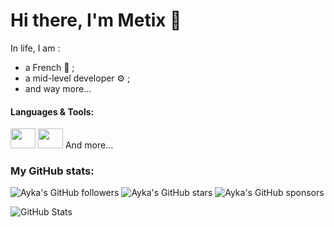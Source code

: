 # Hi there, I'm Metix 👀

In life, I am :
- a French 🥐 ;
- a mid-level developer ⚙️ ;
- and way more...
#### Languages & Tools:

<a title="C++" href="https://cdn-icons-png.flaticon.com/256/6132/6132222.png"><img height="32" width="32" src="https://cdn-icons-png.flaticon.com/256/6132/6132222.png" style="width:40px" /></a>
<a title="NodeJS" href="https://nodejs.org/en/learn/getting-started/introduction-to-nodejs"><img height="32" width="32" src="https://cdn.simpleicons.org/node.js" style="width:40px" /></a>
And more...

### My GitHub stats:

![Ayka's GitHub followers](https://img.shields.io/github/followers/metixud)
![Ayka's GitHub stars](https://img.shields.io/github/stars/metixud)
![Ayka's GitHub sponsors](https://img.shields.io/github/sponsors/metixud)

![GitHub Stats](https://github-readme-stats.vercel.app/api/top-langs/?username=metixdsc&theme=dark&show_icons=true&hide_border=true&layout=compact)
